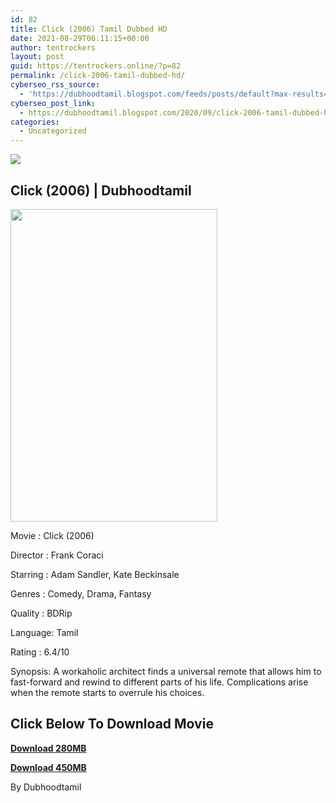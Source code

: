 ```yaml
---
id: 82
title: Click (2006) Tamil Dubbed HD
date: 2021-08-29T06:11:15+00:00
author: tentrockers
layout: post
guid: https://tentrockers.online/?p=82
permalink: /click-2006-tamil-dubbed-hd/
cyberseo_rss_source:
  - 'https://dubhoodtamil.blogspot.com/feeds/posts/default?max-results=150&start-index=151'
cyberseo_post_link:
  - https://dubhoodtamil.blogspot.com/2020/09/click-2006-tamil-dubbed-hd.html
categories:
  - Uncategorized
---
```

<div class="media_block">
  <img src="https://1.bp.blogspot.com/--Lr36ZdnCRw/X1TGUKGtz8I/AAAAAAAACWc/xOmGFOGLGqYJsxIapXujf_NJjmMAd6B4wCNcBGAsYHQ/s72-w331-h500-c/Click-2006-film-images-194a9d4f-f4a2-42be-ad29-35e55f2263f.jpg" class="media_thumbnail" />
</div>

## Click (2006) | Dubhoodtamil

<div class="separator">
  <a href="https://1.bp.blogspot.com/--Lr36ZdnCRw/X1TGUKGtz8I/AAAAAAAACWc/xOmGFOGLGqYJsxIapXujf_NJjmMAd6B4wCNcBGAsYHQ/s1170/Click-2006-film-images-194a9d4f-f4a2-42be-ad29-35e55f2263f.jpg" imageanchor="1"><img loading="lazy" border="0" data-original-height="1170" data-original-width="780" height="500" src="https://1.bp.blogspot.com/--Lr36ZdnCRw/X1TGUKGtz8I/AAAAAAAACWc/xOmGFOGLGqYJsxIapXujf_NJjmMAd6B4wCNcBGAsYHQ/w331-h500/Click-2006-film-images-194a9d4f-f4a2-42be-ad29-35e55f2263f.jpg" width="331" /></a>
</div>

Movie	<span></span>:	<span></span>Click (2006)

Director	<span></span>:	<span></span>Frank Coraci

Starring	<span></span>:	<span></span>Adam Sandler, Kate Beckinsale

Genres	<span></span>:	<span></span>Comedy, Drama, Fantasy

Quality	<span></span>:	<span></span>BDRip

Language:	<span></span>Tamil&nbsp;

Rating	<span></span>:	<span></span>6.4/10&nbsp;

Synopsis: A workaholic architect finds a universal remote that allows him to fast-forward and rewind to different parts of his life. Complications arise when the remote starts to overrule his choices.

## **<span>Click Below To Download Movie</span>**

**<span><a href="https://oncehelp.com/click-1" target="_blank" rel="noopener">Download 280MB</a></span>**

**<span><a href="https://oncehelp.com/click-2" target="_blank" rel="noopener">Download 450MB</a></span>**

By Dubhoodtamil